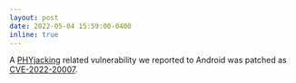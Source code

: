 ```yaml
---
layout: post
date: 2022-05-04 15:59:00-0400
inline: true
---
```


A [PHYjacking](https://mobitec.ie.cuhk.edu.hk/phyjacking/) related vulnerability we reported to Android was patched as [CVE-2022-20007](https://source.android.com/docs/security/bulletin/2022-05-01).
